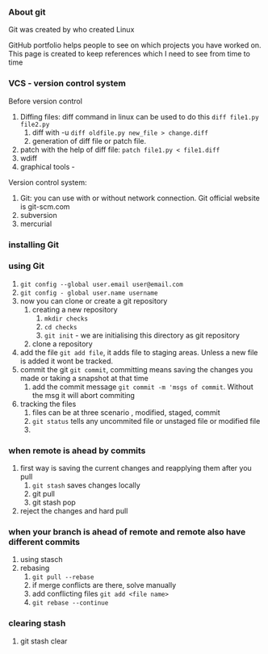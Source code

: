 ### About git 
Git was created by who created Linux

GitHub portfolio helps people to see on which projects you have worked on. This page is created to keep references which I need to see from time to time

### VCS - version control system
Before version control 
1. Diffing files: diff command in linux can be used to do this `diff file1.py file2.py`
    1. diff with -u `diff oldfile.py new_file > change.diff`
    2. generation of diff file or patch file.
2. patch with the help of diff file: `patch file1.py < file1.diff`
3. wdiff
4. graphical tools - 

Version control system:
1. Git: you can use with or without network connection. Git official website is git-scm.com
2. subversion
3. mercurial

### installing Git


### using Git
1. `git config --global user.email user@email.com`
2. `git config - global user.name username`
3. now you can clone or create a git repository
    1. creating a new repository
        1. `mkdir checks`
        2. `cd checks`
        3. `git init` - we are initialising this directory as git repository
    2. clone a repository
4. add the file `git add file`, it adds file to staging areas. Unless a new file is added it wont be tracked.
5. commit the git `git commit`, committing means saving the changes you made or taking a snapshot at that time
    1. add the commit message `git commit -m 'msgs of commit`. Without the msg it will abort commiting
6. tracking the files
    1. files can be at three scenario , modified, staged, commit
    2. `git status` tells any uncommited file or unstaged file or modified file
    3. 


### when remote is ahead by commits
1. first way is saving the current changes and reapplying them after you pull
    1. `git stash` saves changes locally
    2. git pull
    3. git stash pop 
2. reject the changes and hard pull

### when your branch is ahead of remote and remote also have different commits
1. using stasch
2. rebasing
    1. `git pull --rebase`
    2. if merge conflicts are there, solve manually
    3. add conflicting files `git add <file name>`
    4. `git rebase --continue`
    

### clearing stash
1. git stash clear

